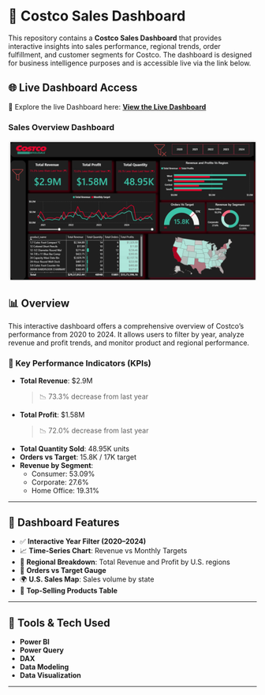 # 🛒 Costco Sales Dashboard 

This repository contains a **Costco Sales Dashboard** that provides interactive insights into sales performance, regional trends, order fulfillment, and customer segments for Costco. The dashboard is designed for business intelligence purposes and is accessible live via the link below.

## 🌐 Live Dashboard Access

🔗 Explore the live Dashboard here: **[View the Live Dashboard](https://app.powerbi.com/view?r=eyJrIjoiMjRjNTE0OTktOGRjMi00MjljLThiMDItZWZkNGIyYzdlMTJlIiwidCI6ImY2NWIxZTk2LWMyNjgtNDc1ZS1hOTg2LTFhODkyODg3MjZiMSJ9)** 

### Sales Overview Dashboard
<img src="Costco%20Sales%20Dashboard.png" alt="Executive Dashboard Preview" width="700"/>

## 📊 Overview

This interactive dashboard offers a comprehensive overview of Costco’s performance from 2020 to 2024. It allows users to filter by year, analyze revenue and profit trends, and monitor product and regional performance.

### 🚩 Key Performance Indicators (KPIs)

- **Total Revenue**: $2.9M  
  > 📉 73.3% decrease from last year
- **Total Profit**: $1.58M  
  > 📉 72.0% decrease from last year
- **Total Quantity Sold**: 48.95K units
- **Orders vs Target**: 15.8K / 17K target
- **Revenue by Segment**:
  - Consumer: 53.09%
  - Corporate: 27.6%
  - Home Office: 19.31%

---

## 📍 Dashboard Features

- ✅ **Interactive Year Filter (2020–2024)**
- 📈 **Time-Series Chart**: Revenue vs Monthly Targets
- 🧭 **Regional Breakdown**: Total Revenue and Profit by U.S. regions
- 🧮 **Orders vs Target Gauge**
- 🌍 **U.S. Sales Map**: Sales volume by state
- 🧾 **Top-Selling Products Table**

---

## 🧠 Tools & Tech Used

- **Power BI**
- **Power Query**
- **DAX**
- **Data Modeling**
- **Data Visualization**

---
